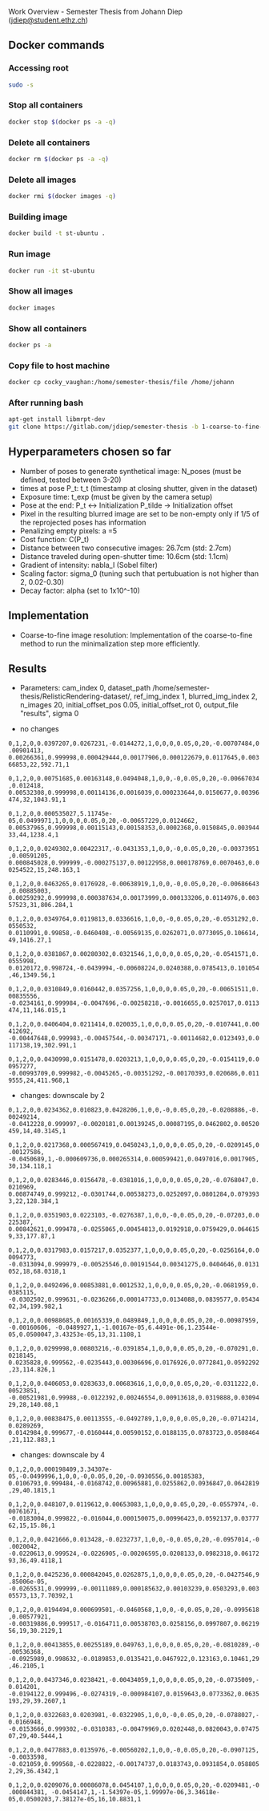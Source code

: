 Work Overview - Semester Thesis from Johann Diep (jdiep@student.ethz.ch)

Docker commands 
------------

### Accessing root

```bash
sudo -s
```

### Stop all containers
```bash
docker stop $(docker ps -a -q)
```

### Delete all containers
```bash
docker rm $(docker ps -a -q)
```

### Delete all images
```bash
docker rmi $(docker images -q)
```

### Building image
```bash
docker build -t st-ubuntu .
```

### Run image
```bash
docker run -it st-ubuntu
```

### Show all images
```bash
docker images
```

### Show all containers
```bash
docker ps -a
```

### Copy file to host machine
```bash
docker cp cocky_vaughan:/home/semester-thesis/file /home/johann
```

### After running bash
```bash
apt-get install libmrpt-dev
git clone https://gitlab.com/jdiep/semester-thesis -b 1-coarse-to-fine-implementation
```

Hyperparameters chosen so far
------------

* Number of poses to generate synthetical image: N_poses (must be defined, tested between 3-20)
* times at pose P_t: t_t (timestamp at closing shutter, given in the dataset)
* Exposure time: t_exp (must be given by the camera setup)
* Pose at the end: P_t <-> Initialization P_tilde -> Initialization offset 
* Pixel in the resulting blurred image are set to be non-empty only if 1/5 of the reprojected poses has information
* Penalizing empty pixels: a =5
* Cost function: C(P_t)
* Distance between two consecutive images: 26.7cm (std: 2.7cm)
* Distance traveled during open-shutter time: 10.6cm (std: 1.1cm)
* Gradient of intensity: nabla_I (Sobel filter)
* Scaling factor: sigma_0 (tuning such that pertubuation is not higher than 2, 0.02-0.30)
* Decay factor: alpha (set to 1x10^-10)



Implementation
------------

* Coarse-to-fine image resolution: Implementation of the coarse-to-fine method to run the minimalization step more efficiently. 

Results
------------

* Parameters: cam_index 0, dataset_path /home/semester-thesis/RelisticRendering-dataset/, ref_img_index 1, blurred_img_index 2, n_images 20, initial_offset_pos 0.05, initial_offset_rot 0, output_file "results", sigma 0

* no changes
 

`0,1,2,0,0.0397207,0.0267231,-0.0144272,1,0,0,0,0.05,0,20,-0.00707484,0.00901413,
0.00266361,0.999998,0.000429444,0.00177906,0.000122679,0.0117645,0.00366853,22,592.71,1`

`0,1,2,0,0.00751685,0.00163148,0.0494048,1,0,0,-0,0.05,0,20,-0.00667034,0.012418,
0.00532308,0.999998,0.00114136,0.0016039,0.000233644,0.0150677,0.00396474,32,1043.91,1`

`0,1,2,0,0.000535027,5.11745e-05,0.0499971,1,0,0,0,0.05,0,20,-0.00657229,0.0124662,
0.00537965,0.999998,0.00115143,0.00158353,0.0002368,0.0150845,0.00394433,44,1238.4,1`

`0,1,2,0,0.0249302,0.00422317,-0.0431353,1,0,0,-0,0.05,0,20,-0.00373951,0.00591205,
0.000845028,0.999999,-0.000275137,0.00122958,0.000178769,0.0070463,0.00254522,15,248.163,1`

`0,1,2,0,0.0463265,0.0176928,-0.00638919,1,0,0,-0,0.05,0,20,-0.00686643,0.00885003,
0.00259292,0.999998,0.000387634,0.00173999,0.000133206,0.0114976,0.00357523,31,806.284,1`

`0,1,2,0,0.0349764,0.0119813,0.0336616,1,0,0,-0,0.05,0,20,-0.0531292,0.0550532,
0.0110991,0.99858,-0.0460408,-0.00569135,0.0262071,0.0773095,0.106614,49,1416.27,1`

`0,1,2,0,0.0381867,0.00280302,0.0321546,1,0,0,0,0.05,0,20,-0.0541571,0.0555998,
0.0120172,0.998724,-0.0439994,-0.00608224,0.0240388,0.0785413,0.101054,46,1349.56,1`

`0,1,2,0,0.0310849,0.0160442,0.0357256,1,0,0,0,0.05,0,20,-0.00651511,0.00835556,
-0.0234161,0.999984,-0.0047696,-0.00258218,-0.0016655,0.0257017,0.0113474,11,146.015,1`

`0,1,2,0,0.0406404,0.0211414,0.020035,1,0,0,0,0.05,0,20,-0.0107441,0.00412692,
-0.00447648,0.999983,-0.00457544,-0.00347171,-0.00114682,0.0123493,0.0117138,19,302.991,1`

`0,1,2,0,0.0430998,0.0151478,0.0203213,1,0,0,0,0.05,0,20,-0.0154119,0.00957277,
-0.00993709,0.999982,-0.0045265,-0.00351292,-0.00170393,0.020686,0.0119555,24,411.968,1`

* changes: downscale by 2

`0,1,2,0,0.0234362,0.010823,0.0428206,1,0,0,-0,0.05,0,20,-0.0208886,-0.00249214,
-0.0412228,0.999997,-0.0020181,0.00139245,0.00087195,0.0462802,0.00520459,14,40.3145,1`

`0,1,2,0,0.0217368,0.000567419,0.0450243,1,0,0,0,0.05,0,20,-0.0209145,0.00127586,
-0.0450689,1,-0.000609736,0.000265314,0.000599421,0.0497016,0.0017905,30,134.118,1`

`0,1,2,0,0.0283446,0.0156478,-0.0381016,1,0,0,0,0.05,0,20,-0.0768047,0.0210969,
0.00874749,0.999212,-0.0301744,0.00538273,0.0252097,0.0801284,0.0793933,22,128.384,1`

`0,1,2,0,0.0351903,0.0223103,-0.0276387,1,0,0,-0,0.05,0,20,-0.07203,0.0225387,
0.00842621,0.999478,-0.0255065,0.00454813,0.0192918,0.0759429,0.0646159,33,177.87,1`

`0,1,2,0,0.0317983,0.0157217,0.0352377,1,0,0,0,0.05,0,20,-0.0256164,0.00094773,
-0.0313094,0.999979,-0.00525546,0.00191544,0.00341275,0.0404646,0.0131052,18,68.0318,1`

`0,1,2,0,0.0492496,0.00853881,0.0012532,1,0,0,0,0.05,0,20,-0.0681959,0.0385115,
-0.0302502,0.999631,-0.0236266,0.000147733,0.0134088,0.0839577,0.0543402,34,199.982,1`

`0,1,2,0,0.00988685,0.00165339,0.0489849,1,0,0,0,0.05,0,20,-0.00987959,-0.00160606,
-0.0489927,1,-1.00167e-05,6.4491e-06,1.23544e-05,0.0500047,3.43253e-05,13,31.1108,1`

`0,1,2,0,0.0299998,0.00803216,-0.0391854,1,0,0,0,0.05,0,20,-0.070291,0.0218145,
0.0235828,0.999562,-0.0235443,0.00306696,0.0176926,0.0772841,0.0592292,23,114.826,1`

`0,1,2,0,0.0406053,0.0283633,0.00683616,1,0,0,0,0.05,0,20,-0.0311222,0.00523851,
-0.00521981,0.99988,-0.0122392,0.00246554,0.00913618,0.0319888,0.0309429,28,140.08,1`

`0,1,2,0,0.00838475,0.00113555,-0.0492789,1,0,0,0,0.05,0,20,-0.0714214,0.0289269,
0.0142984,0.999677,-0.0160444,0.00590152,0.0188135,0.0783723,0.0508464,21,112.883,1`

* changes: downscale by 4

`0,1,2,0,0.000198409,3.34307e-05,-0.0499996,1,0,0,-0,0.05,0,20,-0.0930556,0.00185383,
0.0106793,0.999484,-0.0168742,0.00965881,0.0255862,0.0936847,0.0642819,29,40.1815,1`

`0,1,2,0,0.048107,0.0119612,0.00653083,1,0,0,0,0.05,0,20,-0.0557974,-0.00761671,
-0.0183004,0.999822,-0.016044,0.000150075,0.00996423,0.0592137,0.0377762,15,15.86,1`

`0,1,2,0,0.0421666,0.013428,-0.0232737,1,0,0,-0,0.05,0,20,-0.0957014,-0.0020042,
-0.0220613,0.999524,-0.0226905,-0.00206595,0.0208133,0.0982318,0.0617293,36,49.4118,1`

`0,1,2,0,0.0425236,0.000842045,0.0262875,1,0,0,0,0.05,0,20,-0.0427546,9.85006e-05,
-0.0265531,0.999999,-0.00111089,0.000185632,0.00103239,0.0503293,0.00305573,13,7.70392,1`

`0,1,2,0,0.0194494,0.000699501,-0.0460568,1,0,0,-0,0.05,0,20,-0.0995618,0.00577921,
-0.00319886,0.999517,-0.0164711,0.00538703,0.0258156,0.0997807,0.0621956,19,30.2129,1`

`0,1,2,0,0.00413855,0.00255189,0.049763,1,0,0,0,0.05,0,20,-0.0810289,-0.00536368,
-0.0925989,0.998632,-0.0189853,0.0135421,0.0467922,0.123163,0.10461,29,46.2105,1`

`0,1,2,0,0.0437346,0.0238421,-0.00434059,1,0,0,0,0.05,0,20,-0.0735009,-0.014201,
-0.0194122,0.999496,-0.0274319,-0.000984107,0.0159643,0.0773362,0.0635193,29,39.2607,1`

`0,1,2,0,0.0322683,0.0203981,-0.0322905,1,0,0,-0,0.05,0,20,-0.0788027,-0.0166948,
-0.0153666,0.999302,-0.0310383,-0.00479969,0.0202448,0.0820043,0.0747507,29,40.5444,1`

`0,1,2,0,0.0477883,0.0135976,-0.00560202,1,0,0,-0,0.05,0,20,-0.0907125,-0.0033598,
-0.021059,0.999568,-0.0228822,-0.00174737,0.0183743,0.0931854,0.0588052,29,36.4342,1`

`0,1,2,0,0.0209076,0.00086078,0.0454107,1,0,0,0,0.05,0,20,-0.0209481,-0.000844381,
-0.0454147,1,-1.54397e-05,1.99997e-06,3.34618e-05,0.0500203,7.38127e-05,16,10.8831,1`
